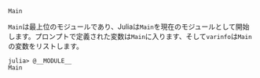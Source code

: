 ```
Main
```

`Main`は最上位のモジュールであり、Juliaは`Main`を現在のモジュールとして開始します。プロンプトで定義された変数は`Main`に入ります、そして`varinfo`は`Main`の変数をリストします。

```jldoctest
julia> @__MODULE__
Main
```
